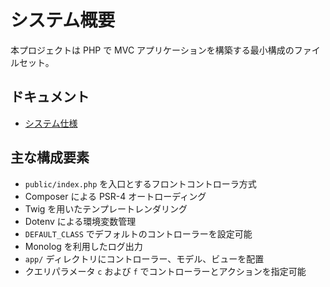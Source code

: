 # システム概要

本プロジェクトは PHP で MVC アプリケーションを構築する最小構成のファイルセット。

## ドキュメント

- [システム仕様](system_spec.md)

## 主な構成要素

- `public/index.php` を入口とするフロントコントローラ方式
- Composer による PSR-4 オートローディング
- Twig を用いたテンプレートレンダリング
- Dotenv による環境変数管理
- `DEFAULT_CLASS` でデフォルトのコントローラーを設定可能
- Monolog を利用したログ出力
- `app/` ディレクトリにコントローラー、モデル、ビューを配置
- クエリパラメータ `c` および `f` でコントローラーとアクションを指定可能
